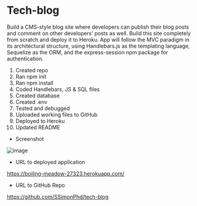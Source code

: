 # Tech-blog

Build a CMS-style blog site where developers can publish their blog posts and comment on other developers’ posts as well. Build this site completely from scratch and deploy it to Heroku. App will follow the MVC paradigm in its architectural structure, using Handlebars.js as the templating language, Sequelize as the ORM, and the express-session npm package for authentication.

1. Created repo
1. Ran npm init
1. Ran npm install 
1. Coded Handlebars, JS & SQL files
1. Created database
1. Created .env
1. Tested and debugged
1. Uploaded working files to GitHub
1. Deployed to Heroku
1. Updated README

- Screenshot

![image](https://user-images.githubusercontent.com/60651145/199467973-cd22ad9d-e9d4-4044-8e66-b5fefab290ab.png)

- URL to deployed application

https://boiling-meadow-27323.herokuapp.com/


- URL to GitHub Repo

https://github.com/SSimonPhd/tech-blog
